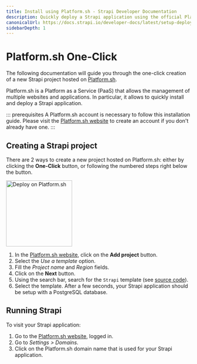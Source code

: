 ```yaml
---
title: Install using Platform.sh - Strapi Developer Documentation
description: Quickly deploy a Strapi application using the official Platform.sh Strapi template.
canonicalUrl: https://docs.strapi.io/developer-docs/latest/setup-deployment-guides/installation/platformsh.html
sidebarDepth: 1
---
```


# Platform.sh One-Click

The following documentation will guide you through the one-click creation of a new Strapi project hosted on [Platform.sh](https://platform.sh/).

Platform.sh is a Platform as a Service (PaaS) that allows the management of multiple websites and applications. In particular, it allows to quickly install and deploy a Strapi application.

::: prerequisites
A Platform.sh account is necessary to follow this installation guide. Please visit the [Platform.sh website](https://console.platform.sh/) to create an account if you don't already have one.
:::

## Creating a Strapi project

There are 2 ways to create a new project hosted on Platform.sh: either by clicking the **One-Click** button, or following the numbered steps right below the button.

<a href="https://console.platform.sh/projects/create-project?template=https://raw.githubusercontent.com/platformsh/template-builder/master/templates/strapi/.platform.template.yaml&utm_content=strapi&utm_source=github&utm_medium=button&utm_campaign=deploy_on_platform">
    <img src="https://platform.sh/images/deploy/lg-blue.svg" alt="Deploy on Platform.sh" width="180px" />
</a>

1. In the [Platform.sh website](https://console.platform.sh/), click on the **Add project** button.
2. Select the *Use a template* option.
3. Fill the *Project name* and *Region* fields.
4. Click on the **Next** button.
5. Using the search bar, search for the `Strapi` template (see [source code](https://github.com/platformsh-templates/strapi#customizations)).
6. Select the template. After a few seconds, your Strapi application should be setup with a PostgreSQL database.

## Running Strapi

To visit your Strapi application:

1. Go to the [Platform.sh website](https://console.platform.sh/), logged in.
2. Go to *Settings > Domains*.
3. Click on the Platform.sh domain name that is used for your Strapi application.
